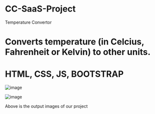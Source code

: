 # CC-SaaS-Project
Temperature Convertor

# Converts temperature (in Celcius, Fahrenheit or Kelvin) to other units.

# HTML, CSS, JS, BOOTSTRAP

![image](https://github.com/Tashmeet29/CC-SaaS-Project/assets/95216790/57f6170a-a800-451a-9211-1658dbd25a4a)

![image](https://github.com/Tashmeet29/CC-SaaS-Project/assets/95216790/e932a500-2f2a-461e-b287-1ffe14361a3d)

Above is the output images of our project

